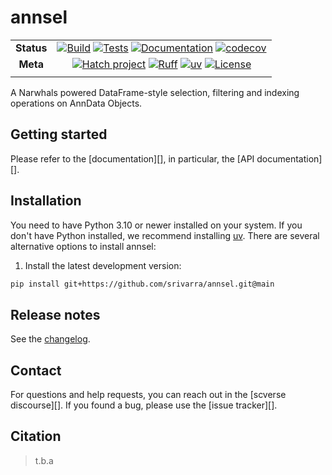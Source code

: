 # annsel

<div align="center">

|            |                                                                                                                                                           |
| :--------: | :-------------------------------------------------------------------------------------------------------------------------------------------------------: |
| **Status** | [![Build][badge-build]][link-build] [![Tests][badge-test]][link-test] [![Documentation][badge-docs]][link-docs] [![codecov][badge-codecov]][link-codecov] |
|  **Meta**  |     [![Hatch project][badge-hatch]][link-hatch] [![Ruff][badge-ruff]][link-ruff] [![uv][badge-uv]][link-uv] [![License][badge-license]][link-license]     |
|            |                                                                                                                                                           |

</div>

[badge-build]: https://github.com/srivarra/anatomize/actions/workflows/build.yaml/badge.svg
[badge-test]: https://github.com/srivarra/anatomize/actions/workflows/test.yaml/badge.svg
[badge-docs]: https://img.shields.io/readthedocs/anatomize?logo=readthedocs
[badge-codecov]: https://codecov.io/github/srivarra/anatomize/graph/badge.svg?token=H78BXNGI6W
[badge-ruff]: https://img.shields.io/endpoint?url=https://raw.githubusercontent.com/astral-sh/ruff/main/assets/badge/v2.json
[badge-uv]: https://img.shields.io/endpoint?url=https://raw.githubusercontent.com/astral-sh/uv/main/assets/badge/v0.json
[badge-license]: https://img.shields.io/badge/License-MIT-yellow.svg
[badge-hatch]: https://img.shields.io/badge/%F0%9F%A5%9A-Hatch-4051b5.svg

A Narwhals powered DataFrame-style selection, filtering and indexing operations on AnnData Objects.

## Getting started

Please refer to the [documentation][],
in particular, the [API documentation][].

## Installation

You need to have Python 3.10 or newer installed on your system. If you don't have
Python installed, we recommend installing [uv][link-uv].
There are several alternative options to install annsel:

<!--
1) Install the latest release of `annsel` from [PyPI][]:

```bash
pip install annsel
```
-->

1. Install the latest development version:

```zsh
pip install git+https://github.com/srivarra/annsel.git@main
```

## Release notes

See the [changelog][changelog].

## Contact

For questions and help requests, you can reach out in the [scverse discourse][].
If you found a bug, please use the [issue tracker][].

## Citation

> t.b.a

[scverse-discourse]: https://discourse.scverse.org/
[issue-tracker]: https://github.com/srivarra/annsel/issues
[changelog]: https://annsel.readthedocs.io/latest/changelog.html
[link-docs]: https://annsel.readthedocs.io
[link-api]: https://annsel.readthedocs.io/en/latest/api.html
[link-pypi]: https://pypi.org/project/annsel
[link-codecov]: https://codecov.io/github/srivarra/annsel
[link-test]: https://github.com/srivarra/annsel/actions/workflows/test.yml
[link-build]: https://github.com/srivarra/annsel/actions/workflows/build.yaml
[link-ruff]: https://github.com/astral-sh/ruff
[link-uv]: https://github.com/astral-sh/uv
[link-license]: https://opensource.org/licenses/MIT
[link-hatch]: https://github.com/pypa/hatch
